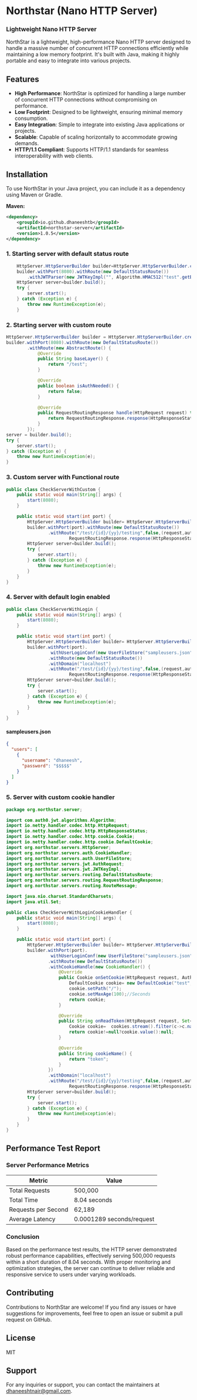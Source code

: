 # Northstar (Nano HTTP Server)

### Lightweight Nano HTTP Server

NorthStar is a lightweight, high-performance Nano HTTP server designed to handle a massive number of concurrent HTTP connections efficiently while maintaining a low memory footprint. It's built with Java, making it highly portable and easy to integrate into various projects.

## Features

- **High Performance**: NorthStar is optimized for handling a large number of concurrent HTTP connections without compromising on performance.
- **Low Footprint**: Designed to be lightweight, ensuring minimal memory consumption.
- **Easy Integration**: Simple to integrate into existing Java applications or projects.
- **Scalable**: Capable of scaling horizontally to accommodate growing demands.
- **HTTP/1.1 Compliant**: Supports HTTP/1.1 standards for seamless interoperability with web clients.

## Installation

To use NorthStar in your Java project, you can include it as a dependency using Maven or Gradle.

**Maven:**
```xml
<dependency>
    <groupId>io.github.dhaneeshtb</groupId>
    <artifactId>northstar-server</artifactId>
    <version>1.0.5</version>
</dependency>

```
### 1. Starting server with default status route
```java
    HttpServer.HttpServerBuilder builder=HttpServer.HttpServerBuilder.createBuilder();
    builder.withPort(8080).withRoute(new DefaultStatusRoute())
        .withJWTParser(new JWTKeyImpl("", Algorithm.HMAC512("test".getBytes(StandardCharsets.UTF_8))));
    HttpServer server=builder.build();
    try {
        server.start();
    } catch (Exception e) {
        throw new RuntimeException(e);
    }
```
### 2. Starting server with custom route
```java
HttpServer.HttpServerBuilder builder = HttpServer.HttpServerBuilder.createBuilder();
builder.withPort(8080).withRoute(new DefaultStatusRoute())
        .withRoute(new AbstractRoute() {
            @Override
            public String baseLayer() {
                return "/test";
            }

            @Override
            public boolean isAuthNeeded() {
                return false;
            }

            @Override
            public RequestRoutingResponse handle(HttpRequest request) throws Exception {
                return RequestRoutingResponse.response(HttpResponseStatus.OK, new RouteMessage.RouteAttributeMessage(Map.of("name", "value")));
            }
        });
server = builder.build();
try {
    server.start();
} catch (Exception e) {
    throw new RuntimeException(e);
}

```

### 3. Custom server with Functional route

```java
public class CheckServerWithCustom {
    public static void main(String[] args) {
        start(8080);
    }

    public static void start(int port) {
        HttpServer.HttpServerBuilder builder= HttpServer.HttpServerBuilder.createBuilder();
        builder.withPort(port).withRoute(new DefaultStatusRoute())
                .withRoute("/test/{id}/{yy}/testing",false,(request,authInfo,match)->
                        RequestRoutingResponse.response(HttpResponseStatus.OK, new RouteMessage.RouteAttributeMessage(match.getAttributes()))).withJWTParser(new JWTKeyImpl("", Algorithm.HMAC512("test".getBytes(StandardCharsets.UTF_8))));
        HttpServer server=builder.build();
        try {
            server.start();
        } catch (Exception e) {
            throw new RuntimeException(e);
        }
    }
}
```

### 4. Server with default login enabled

```java
public class CheckServerWithLogin {
    public static void main(String[] args) {
        start(8080);
    }

    public static void start(int port) {
        HttpServer.HttpServerBuilder builder= HttpServer.HttpServerBuilder.createBuilder();
        builder.withPort(port).
                 withUserLoginConf(new UserFileStore("sampleusers.json"))
                .withRoute(new DefaultStatusRoute())
                .withDomain("localhost")
                .withRoute("/test/{id}/{yy}/testing",false,(request,authInfo,match)->
                        RequestRoutingResponse.response(HttpResponseStatus.OK, new RouteMessage.RouteAttributeMessage(match.getAttributes()))).withJWTParser(new JWTKeyImpl("", Algorithm.HMAC512("test".getBytes(StandardCharsets.UTF_8))));
        HttpServer server=builder.build();
        try {
            server.start();
        } catch (Exception e) {
            throw new RuntimeException(e);
        }
    }
}
```
#### sampleusers.json
```json
{
  "users": [
    {
      "username": "dhaneesh",
      "password": "$$$$$"
    }
  ]
}
```

### 5. Server with custom cookie handler
```java
package org.northstar.server;

import com.auth0.jwt.algorithms.Algorithm;
import io.netty.handler.codec.http.HttpRequest;
import io.netty.handler.codec.http.HttpResponseStatus;
import io.netty.handler.codec.http.cookie.Cookie;
import io.netty.handler.codec.http.cookie.DefaultCookie;
import org.northstar.servers.HttpServer;
import org.northstar.servers.auth.CookieHandler;
import org.northstar.servers.auth.UserFileStore;
import org.northstar.servers.jwt.AuthRequest;
import org.northstar.servers.jwt.JWTKeyImpl;
import org.northstar.servers.routing.DefaultStatusRoute;
import org.northstar.servers.routing.RequestRoutingResponse;
import org.northstar.servers.routing.RouteMessage;

import java.nio.charset.StandardCharsets;
import java.util.Set;

public class CheckServerWithLoginCookieHandler {
    public static void main(String[] args) {
        start(8080);
    }

    public static void start(int port) {
        HttpServer.HttpServerBuilder builder= HttpServer.HttpServerBuilder.createBuilder();
        builder.withPort(port).
                 withUserLoginConf(new UserFileStore("sampleusers.json"))
                .withRoute(new DefaultStatusRoute())
                .withCookieHandle(new CookieHandler() {
                    @Override
                    public Cookie onSetCookie(HttpRequest request, AuthRequest.LoginResponse loginResponse) {
                        DefaultCookie cookie= new DefaultCookie("test","tes");
                        cookie.setPath("/");
                        cookie.setMaxAge(100);//Seconds
                        return cookie;
                    }

                    @Override
                    public String onReadToken(HttpRequest request, Set<Cookie> cookies) {
                        Cookie cookie=  cookies.stream().filter(c->c.name().equalsIgnoreCase(cookieName())).findFirst().orElse(null);
                        return cookie!=null?cookie.value():null;
                    }

                    @Override
                    public String cookieName() {
                        return "token";
                    }
                })
                .withDomain("localhost")
                .withRoute("/test/{id}/{yy}/testing",false,(request,authInfo,match)->
                        RequestRoutingResponse.response(HttpResponseStatus.OK, new RouteMessage.RouteAttributeMessage(match.getAttributes()))).withJWTParser(new JWTKeyImpl("", Algorithm.HMAC512("test".getBytes(StandardCharsets.UTF_8))));
        HttpServer server=builder.build();
        try {
            server.start();
        } catch (Exception e) {
            throw new RuntimeException(e);
        }
    }
}

```

## Performance Test Report

### Server Performance Metrics

| Metric             | Value        |
|--------------------|--------------|
| Total Requests     | 500,000      |
| Total Time         | 8.04 seconds |
| Requests per Second| 62,189       |
| Average Latency    | 0.0001289 seconds/request |

### Conclusion

Based on the performance test results, the HTTP server demonstrated robust performance capabilities, effectively serving 500,000 requests within a short duration of 8.04 seconds. With proper monitoring and optimization strategies, the server can continue to deliver reliable and responsive service to users under varying workloads.




## Contributing
Contributions to NorthStar are welcome! If you find any issues or have suggestions for improvements, feel free to open an issue or submit a pull request on GitHub.


## License
MIT

## Support
For any inquiries or support, you can contact the maintainers at dhaneeshtnair@gmail.com.

